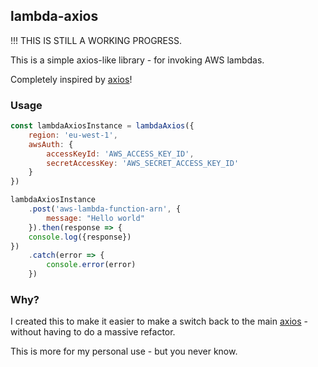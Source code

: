 ## lambda-axios

!!! THIS IS STILL A WORKING PROGRESS.

This is a simple axios-like library - for invoking AWS lambdas.

Completely inspired by [axios](https://github.com/axios/axios)!

### Usage

```js
const lambdaAxiosInstance = lambdaAxios({
    region: 'eu-west-1',
    awsAuth: {
        accessKeyId: 'AWS_ACCESS_KEY_ID',
        secretAccessKey: 'AWS_SECRET_ACCESS_KEY_ID'
    }
})

lambdaAxiosInstance
    .post('aws-lambda-function-arn', {
        message: "Hello world"
    }).then(response => {
    console.log({response})
})
    .catch(error => {
        console.error(error)
    })
```

### Why?

I created this to make it easier to make a switch back to the main [axios](https://github.com/axios/axios) - without
having to do a massive refactor.

This is more for my personal use - but you never know.